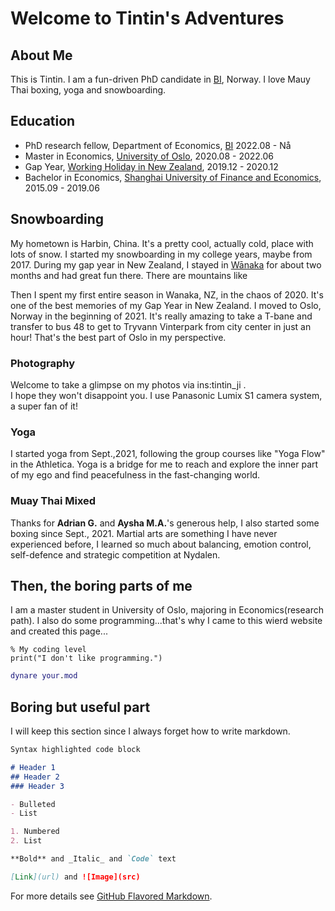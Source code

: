 # Welcome to Tintin's Adventures

## About Me
This is Tintin. I am a fun-driven PhD candidate in [BI](https://bi.no/), Norway. I love Mauy Thai boxing, yoga and snowboarding. 

## Education
- PhD research fellow, Department of Economics, [BI](https://bi.no/) 2022.08 - Nå
- Master in Economics, [University of Oslo](https://www.uio.no), 2020.08 - 2022.06
- Gap Year, [Working Holiday in New Zealand](https://www.immigration.govt.nz/new-zealand-visas/options/work/thinking-about-coming-to-new-zealand-to-work/working-holiday-visa), 2019.12 - 2020.12
- Bachelor in Economics, [Shanghai University of Finance and Economics](https://www.sufe.edu.cn), 2015.09 - 2019.06

## Snowboarding
My hometown is Harbin, China. It's a pretty cool, actually cold, place with lots of snow. I started my snowboarding in my college years, maybe from 2017. During my gap year in New Zealand, I stayed in [Wānaka](https://www.lakewanaka.co.nz/about-wanaka/) for about two months and had great fun there. There are mountains like 


Then I spent my first entire season in Wanaka, NZ, in the chaos of 2020. It's one of the best memories of my Gap Year in New Zealand. I moved to Oslo, Norway in the beginning of 2021. It's really amazing to take a T-bane and transfer to bus 48 to get to Tryvann Vinterpark from city center in just an hour! That's the best part of Oslo in my perspective.

### Photography
Welcome to take a glimpse on my photos via ins:tintin_ji .<br/> I hope they won't disappoint you. I use Panasonic Lumix S1 camera system, a super fan of it!


### Yoga

I started yoga from Sept.,2021, following the group courses like "Yoga Flow" in the Athletica. Yoga is a bridge for me to reach and explore the inner part of my ego and find peacefulness in the fast-changing world.

### Muay Thai Mixed

Thanks for **Adrian G.** and **Aysha M.A.**'s generous help, I also started some boxing since Sept., 2021. Martial arts are something I have never experienced before, I learned so much about balancing, emotion control, self-defence and strategic competition at Nydalen.

## Then, the boring parts of me
I am a master student in University of Oslo, majoring in Economics(research path). I also do some programming...that's why I came to this wierd website and created this page...
```python3
% My coding level
print("I don't like programming.")

```
```matlab
dynare your.mod

```

## Boring but useful part
I will keep this section since I always forget how to write markdown.
```markdown
Syntax highlighted code block

# Header 1
## Header 2
### Header 3

- Bulleted
- List

1. Numbered
2. List

**Bold** and _Italic_ and `Code` text

[Link](url) and ![Image](src)
```

For more details see [GitHub Flavored Markdown](https://guides.github.com/features/mastering-markdown/).

